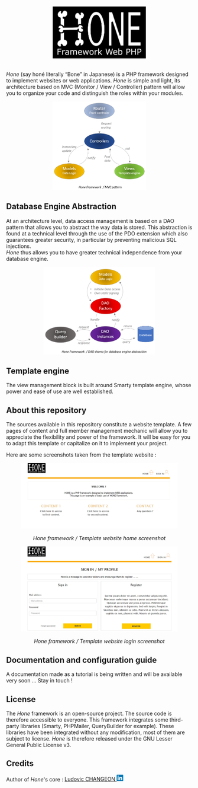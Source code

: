 <p align="center"> <img src = "./ressources/hone_logo.png"/ class="center" width=50%> </p>

<p>
<br>
<i>Hone</i> (say honé literally “Bone” in Japanese) is a PHP framework designed to implement websites or 
web applications. <i>Hone</i> is simple and light, its architecture based on MVC 
(Monitor / View / Controller) pattern will allow you to organize your code and 
distinguish the roles within your modules.
</p>
<p align="center"> <img src = "./ressources/hone_mvc.png"/ class="center" width=50%> </p>

## Database Engine Abstraction

<p>
At an architecture level, data access management is based on a DAO pattern that allows 
you to abstract the way data is stored. This abstraction is found at a technical level 
through the use of the PDO extension which also guarantees greater security, in particular 
by preventing malicious SQL injections. <br>
<i>Hone</i> thus allows you to have greater technical independence from your database engine.
</p>

<p align="center"> <img src = "./ressources/hone_dao.png"/ class="center" width=60%> </p>

## Template engine

<p>
The view management block is built around Smarty template engine, whose power and 
ease of use are well established.
</p>

## About this repository

<p>The sources available in this repository constitute a website template. 
A few pages of content and full member management mechanic will allow you to appreciate the 
flexibility and power of the framework. It will be easy for you to adapt this template 
or capitalize on it to implement your project.</p>

<p>Here are some screenshots taken from the template website :</p>

<figure class="center" width=70%>
    <p align="center"> <img src = "./ressources/screenshot_home.jpg"/ alt="Hone framework home screenshot" >
    <figcaption align="center"><i>Hone framework  / Template website home screenshot</i>  </figcaption>
    </p>
</figure>

<figure class="center" width=70%>
    <p align="center"> <img src = "./ressources/screenshot_login.jpg"/ alt="Hone framework login screenshot" >
    <figcaption align="center"><i>Hone framework  / Template website login screenshot</i>  </figcaption>
    </p>
</figure>

## Documentation and configuration guide

<p>A documentation made as a tutorial is being written and will be available very soon ...
Stay in touch !</p>

## License

<p>The <i>Hone</i> framework is an open-source project. The source code is therefore 
accessible to everyone. This framework integrates some third-party libraries 
(Smarty, PHPMailer, QueryBuilder for example). These libraries have been integrated 
without any modification, most of them are subject to license. 
<i>Hone</i> is therefore released under the GNU Lesser General Public License v3.</p>

## Credits

<p>
Author of <i>Hone</i>'s core : 
<a href="https://www.linkedin.com/in/ludovic-changeon-9047141b1/" target="new" rel="noopener noreferrer">
Ludovic CHANGEON <img src="./ressources/linkedin.png" width=20px alt="Ludovic CHANGEON"/></a><br>
</p>